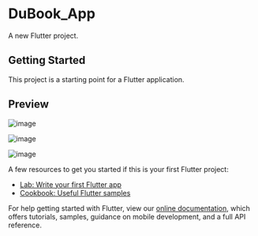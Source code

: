 # DuBook_App

A new Flutter project.

## Getting Started

This project is a starting point for a Flutter application.

## Preview

![image](https://user-images.githubusercontent.com/55031190/102526577-e2086980-40c1-11eb-8a9a-5999eb254417.png)

![image](https://user-images.githubusercontent.com/55031190/102526627-f2b8df80-40c1-11eb-9ea7-8f4d2e0f646e.png)

![image](https://user-images.githubusercontent.com/55031190/102526649-fc424780-40c1-11eb-801c-50b435e1eaab.png)


A few resources to get you started if this is your first Flutter project:

- [Lab: Write your first Flutter app](https://flutter.dev/docs/get-started/codelab)
- [Cookbook: Useful Flutter samples](https://flutter.dev/docs/cookbook)

For help getting started with Flutter, view our
[online documentation](https://flutter.dev/docs), which offers tutorials,
samples, guidance on mobile development, and a full API reference.
